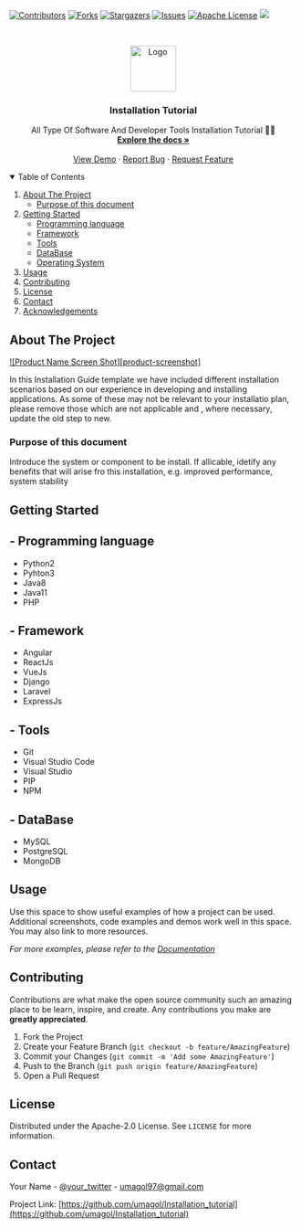 
[![Contributors][contributors-shield]][contributors-url]
[![Forks][forks-shield]][forks-url]
[![Stargazers][stars-shield]][stars-url]
[![Issues][issues-shield]][issues-url]
[![Apache License][license-shield]][license-url]
![](https://visitor-badge.glitch.me/badge?page_id=umagol.umagol)



<!-- PROJECT LOGO -->
<br />
<p align="center">
  <a href="https://github.com/othneildrew/Best-README-Template">
    <img src="images/logo.png" alt="Logo" width="80" height="80">
  </a>

  <h3 align="center">Installation Tutorial</h3>

  <p align="center">
    All Type Of Software And Developer Tools Installation Tutorial 👨‍💻
    <br />
    <a href="https://github.com/umagol/Installation_tutorial"><strong>Explore the docs »</strong></a>
    <br />
    <br />
    <a href="https://github.com/umagol/Installation_tutorial">View Demo</a>
    ·
    <a href="https://github.com/umagol/Installation_tutorial/issues">Report Bug</a>
    ·
    <a href="https://github.com/umagol/Installation_tutorial/issues">Request Feature</a>
  </p>
</p>



<!-- TABLE OF CONTENTS -->
<details open="open">
  <summary>Table of Contents</summary>
  <ol>
    <li>
      <a href="#about-the-project">About The Project</a>
      <ul>
        <li><a href="#purpose-of-this-document">Purpose of this document</a></li>
      </ul>
    </li>
    <li>
      <a href="#getting-started">Getting Started</a>
      <ul>
        <li><a href="#programming-language">Programming language</a></li>
        <li><a href="#framework">Framework</a></li>
        <li><a href="#tools">Tools</a></li>
        <li><a href="#database">DataBase</a></li>
        <li><a href="#installation">Operating System</a></li>
      </ul>
    </li>
    <li><a href="#usage">Usage</a></li>
    <li><a href="#contributing">Contributing</a></li>
    <li><a href="#license">License</a></li>
    <li><a href="#contact">Contact</a></li>
    <li><a href="#acknowledgements">Acknowledgements</a></li>
  </ol>
</details>



<!-- ABOUT THE PROJECT -->
## About The Project

[![Product Name Screen Shot][product-screenshot]](https://example.com)

 In this Installation Guide template we have included different installation scenarios based on our experience in developing and installing applications. As some of these may not be relevant to your installatio plan, please remove those which are not applicable and , where necessary, update the old step to new.
  
### Purpose of this document

 Introduce the system or component to be install. If allicable, idetify any benefits that will arise fro this installation, e.g. improved performance, system stability



<!-- GETTING STARTED -->
## Getting Started

## - Programming language

 - Python2
 - Pyhton3 
 - Java8
 - Java11
 - PHP

## - Framework

 - Angular
 - ReactJs 
 - VueJs
 - Django
 - Laravel
 - ExpressJs

## - Tools
  
 - Git
 - Visual Studio Code
 - Visual Studio 
 - PIP
 - NPM

## - DataBase 
 - MySQL
 - PostgreSQL
 - MongoDB



<!-- USAGE EXAMPLES -->
## Usage

Use this space to show useful examples of how a project can be used. Additional screenshots, code examples and demos work well in this space. You may also link to more resources.

_For more examples, please refer to the [Documentation](https://example.com)_




<!-- CONTRIBUTING -->
## Contributing

Contributions are what make the open source community such an amazing place to be learn, inspire, and create. Any contributions you make are **greatly appreciated**.

1. Fork the Project
2. Create your Feature Branch (`git checkout -b feature/AmazingFeature`)
3. Commit your Changes (`git commit -m 'Add some AmazingFeature'`)
4. Push to the Branch (`git push origin feature/AmazingFeature`)
5. Open a Pull Request



<!-- LICENSE -->
## License

Distributed under the Apache-2.0 License. See `LICENSE` for more information.



<!-- CONTACT -->
## Contact

Your Name - [@your_twitter](https://twitter.com/UmagolSatish) - umagol97@gmail.com

Project Link: [https://github.com/umagol/Installation_tutorial](https://github.com/umagol/Installation_tutorial)



<!-- MARKDOWN LINKS & IMAGES -->
<!-- https://www.markdownguide.org/basic-syntax/#reference-style-links -->
[contributors-shield]: https://img.shields.io/github/contributors/othneildrew/Best-README-Template.svg?style=for-the-badge
[contributors-url]: https://github.com/umagol/Installation_tutorial/graphs/contributors
[forks-shield]: https://img.shields.io/github/forks/othneildrew/Best-README-Template.svg?style=for-the-badge
[forks-url]: https://github.com/umagol/Installation_tutorial/network/members
[stars-shield]: https://img.shields.io/github/stars/othneildrew/Best-README-Template.svg?style=for-the-badge
[stars-url]: https://github.com/umagol/Installation_tutorial/stargazers
[issues-shield]: https://img.shields.io/github/issues/othneildrew/Best-README-Template.svg?style=for-the-badge
[issues-url]: https://github.com/umagol/Installation_tutorial/issues
[license-shield]: https://img.shields.io/github/license/othneildrew/Best-README-Template.svg?style=for-the-badge
[license-url]: https://github.com/umagol/Installation_tutorial/network/blob/master/LICENSE.txt